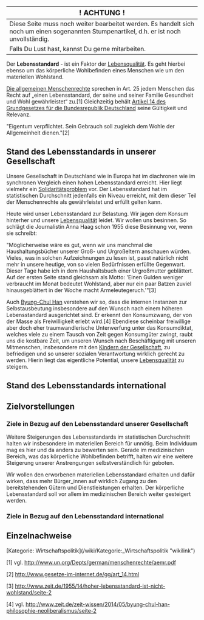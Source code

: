 | <big>! ACHTUNG !</big>                                                                                                                    |
|-------------------------------------------------------------------------------------------------------------------------------------------|
| Diese Seite muss noch weiter bearbeitet werden. Es handelt sich noch um einen sogenannten Stumpenartikel, d.h. er ist noch unvollständig. |
| Falls Du Lust hast, kannst Du gerne mitarbeiten.                                                                                          |

Der **Lebensstandard** - ist ein Faktor der
[Lebensqualität](/wiki/Lebensqualität "wikilink"). Es geht hierbei ebenso um
das körperliche Wohlbefinden eines Menschen wie um den materiellen
Wohlstand.

[Die allgemeinen
Menschenrechte](http://www.un.org/Depts/german/menschenrechte/aemr.pdf)
sprechen in Art. 25 jedem Menschen das Recht auf „einen Lebensstandard,
der seine und seiner Familie Gesundheit und Wohl gewährleistet“ zu.[1]
Gleichzeitig behält [Artikel 14 des Grundgesetzes für die Bundesrepublik
Deutschland](http://www.gesetze-im-internet.de/gg/art_14.html) seine
Gültigkeit und Relevanz.

"Eigentum verpflichtet. Sein Gebrauch soll zugleich dem Wohle der
Allgemeinheit dienen."[2]

Stand des Lebensstandards in unserer Gesellschaft
-------------------------------------------------

Unsere Gesellschaft in Deutschland wie in Europa hat im diachronen wie
im synchronen Vergleich einen hohen Lebensstandard erreicht. Hier liegt
vielmehr ein [Solidaritätsproblem](/wiki/Solidarität "wikilink") vor. Der
Lebensstandard hat im statistischen Durchschnitt jedenfalls ein Niveau
erreicht, mit dem dieser Teil der Menschenrechte als gewährleistet und
erfüllt gelten kann.

Heute wird unser Lebensstandard zur Belastung. Wir jagen dem Konsum
hinterher und unsere [Lebensqualität](/wiki/Lebensqualität "wikilink") leidet.
Wir wollen uns besinnen. So schlägt die Journalistin Anna Haag schon
1955 diese Besinnung vor, wenn sie schreibt:

"Möglicherweise wäre es gut, wenn wir uns manchmal die
Haushaltungsbücher unserer Groß- und Urgroßeltern anschauen würden.
Vieles, was in solchen Aufzeichnungen zu lesen ist, passt natürlich
nicht mehr in unsere heutige, von so vielen Bedürfnissen erfüllte
Gegenwart. Dieser Tage habe ich in dem Haushaltsbuch einer Urgroßmutter
geblättert. Auf der ersten Seite stand gleichsam als Motto: 'Einen
Gulden weniger verbraucht im Monat bedeutet Wohlstand, aber nur ein paar
Batzen zuviel hinausgeblättert in der Woche macht Armeleutegeruch.'"[3]

Auch [Byung-Chul Han](https://de.wikipedia.org/wiki/Byung-Chul_Han)
verstehen wir so, dass die internen Instanzen zur Selbstausbeutung
insbesondere auf den Wunsch nach einem höheren Lebensstandard
ausgerichtet sind. Er erkennt den Konsumzwang, der von der Masse als
Freiwilligkeit erlebt wird.[4] Ebendiese scheinbar freiwillige aber doch
eher traumwandlerische Unterwerfung unter das Konsumdiktat, welches
viele zu einem Tausch von Zeit gegen Konsumgüter zwingt, raubt uns die
kostbare Zeit, um unseren Wunsch nach Beschäftigung mit unseren
Mitmenschen, insbesondere mit den [Kindern der
Gesellschaft](/wiki/Kinder_der_Gesellschaft "wikilink"), zu befriedigen und so
unserer sozialen Verantwortung wirklich gerecht zu werden. Hierin liegt
das eigentliche Potential, unsere
[Lebensqualität](/wiki/Lebensqualität "wikilink") zu steigern.

Stand des Lebensstandards international
---------------------------------------

Zielvorstellungen
-----------------

### Ziele in Bezug auf den Lebensstandard unserer Gesellschaft

Weitere Steigerungen des Lebensstandards im statistischen Durchschnitt
halten wir insbesondere im materiellen Bereich für unnötig. Beim
Individuum mag es hier und da anders zu bewerten sein. Gerade im
medizinischen Bereich, was das körperliche Wohlbefinden betrifft, halten
wir eine weitere Steigerung unserer Anstrengungen selbstverständlich für
geboten.

Wir wollen den erworbenen materiellen Lebensstandard erhalten und dafür
wirken, dass mehr Bürger\_innen auf wirklich Zugang zu den
bereitstehenden Gütern und Dienstleistungen erhalten. Der körperliche
Lebensstandard soll vor allem im medizinischen Bereich weiter gesteigert
werden.

### Ziele in Bezug auf den Lebensstandard international

Einzelnachweise
---------------

<references />
[Kategorie:
Wirtschaftspolitik](/wiki/Kategorie:_Wirtschaftspolitik "wikilink")

[1] vgl. <http://www.un.org/Depts/german/menschenrechte/aemr.pdf>

[2] <http://www.gesetze-im-internet.de/gg/art_14.html>

[3] <http://www.zeit.de/1955/14/hoher-lebensstandard-ist-nicht-wohlstand/seite-2>

[4] vgl.
<http://www.zeit.de/zeit-wissen/2014/05/byung-chul-han-philosophie-neoliberalismus/seite-2>
